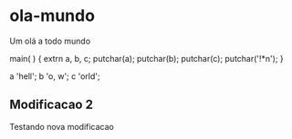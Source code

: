 # ola-mundo
Um olá a todo mundo

main( ) {
 extrn a, b, c;
 putchar(a); putchar(b); putchar(c); putchar('!*n');
}

a 'hell';
b 'o, w';
c 'orld';

## Modificacao 2
Testando nova modificacao